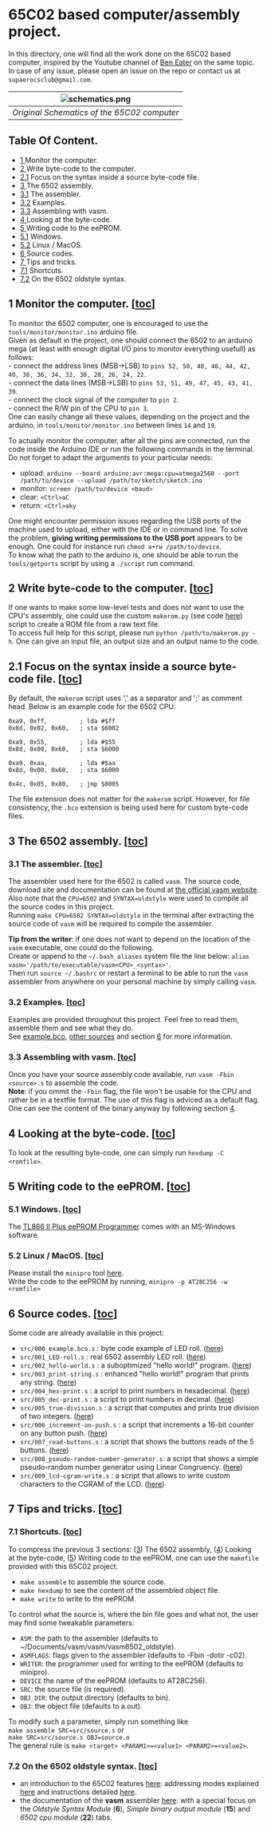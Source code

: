# 65C02 based computer/assembly project.
In this directory, one will find all the work done on the 65C02 based computer, inspired by the Youtube channel of [Ben Eater](https://www.youtube.com/watch?v=LnzuMJLZRdU&list=PLowKtXNTBypFbtuVMUVXNR0z1mu7dp7eH) on the same topic.  
In case of any issue, please open an issue on the repo or contact us at `supaerocsclub@gmail.com`.

| ![schematics.png](https://github.com/Supaero-Computer-Science-Club/6502-assembly/blob/main/res/schematics.png) | 
|:--:| 
| *Original Schematics of the 65C02 computer* |


## Table Of Content.
- [1  ](https://github.com/Supaero-Computer-Science-Club/6502-assembly/tree/main#1-monitor-the-computer-toc                               ) Monitor the computer.
- [2  ](https://github.com/Supaero-Computer-Science-Club/6502-assembly/tree/main#2-write-byte-code-to-the-computer-toc                    ) Write byte-code to the computer.
- [2.1](https://github.com/Supaero-Computer-Science-Club/6502-assembly/tree/main#21-focus-on-the-syntax-inside-a-source-byte-code-file-toc) Focus on the syntax inside a source byte-code file.
- [3  ](https://github.com/Supaero-Computer-Science-Club/6502-assembly/tree/main#3-the-6502-assembly-toc                                  ) The 6502 assembly.
- [3.1](https://github.com/Supaero-Computer-Science-Club/6502-assembly/tree/main#31-the-assembler-toc                                     ) The assembler.
- [3.2](https://github.com/Supaero-Computer-Science-Club/6502-assembly/tree/main#32-examples-toc                                          ) Examples.
- [3.3](https://github.com/Supaero-Computer-Science-Club/6502-assembly/tree/main#33-assembling-with-vasm-toc                              ) Assembling with vasm.
- [4  ](https://github.com/Supaero-Computer-Science-Club/6502-assembly/tree/main#4-looking-at-the-byte-code-toc                           ) Looking at the byte-code.
- [5  ](https://github.com/Supaero-Computer-Science-Club/6502-assembly/tree/main#5-writing-code-to-the-eeprom-toc                         ) Writing code to the eePROM.
- [5.1](https://github.com/Supaero-Computer-Science-Club/6502-assembly/tree/main#51-windows-toc                                           ) Windows.
- [5.2](https://github.com/Supaero-Computer-Science-Club/6502-assembly/tree/main#52-linux--macos-toc                                      ) Linux / MacOS.
- [6  ](https://github.com/Supaero-Computer-Science-Club/6502-assembly/tree/main#6-source-codes-toc                                       ) Source codes.
- [7  ](https://github.com/Supaero-Computer-Science-Club/6502-assembly/tree/main#7-tips-and-tricks-toc                                    ) Tips and tricks.
- [7.1](https://github.com/Supaero-Computer-Science-Club/6502-assembly/tree/main#71-shortcuts-toc                                         ) Shortcuts.
- [7.2](https://github.com/Supaero-Computer-Science-Club/6502-assembly/tree/main#72-on-the-6502-oldstyle-syntax-toc                       ) On the 6502 oldstyle syntax.
 
## 1 Monitor the computer. [[toc](https://github.com/Supaero-Computer-Science-Club/6502-assembly/tree/main#table-of-content)]
To monitor the 6502 computer, one is encouraged to use the `tools/monitor/monitor.ino` arduino file.  
Given as default in the project, one should connect the 6502 to an arduino mega (at least with enough digital I/O pins to monitor everything usefull) as follows:  
	- connect the address lines (MSB->LSB) to `pins 52, 50, 48, 46, 44, 42, 40, 38, 36, 34, 32, 30, 28, 26, 24, 22`.  
	- connect the data lines (MSB->LSB) to `pins 53, 51, 49, 47, 45, 43, 41, 39`.  
	- connect the clock signal of the computer to `pin 2`.  
	- connect the R/W pin of the CPU to `pin 3`.  
One can easily change all these values, depending on the project and the arduino, in `tools/monitor/monitor.ino` between lines `14` and `19`.


To actually monitor the computer, after all the pins are connected, run the code inside the Arduino IDE or run the following commands in the terminal. Do not forget to adapt the arguments to your particular needs:
 - upload: `arduino --board arduino:avr:mega:cpu=atmega2560 --port /path/to/device --upload /path/to/sketch/sketch.ino`  
 - monitor: `screen /path/to/device <baud>`  
 - clear: `<Ctrl>aC`
 - return: `<Ctrl>aky`  

One might encounter permission issues regarding the USB ports of the machine used to upload, either with the IDE or in command line. To solve the problem, **giving writing permissions to the USB port** appears to be enough. One could for instance run `chmod a+rw /path/to/device`.  
To know what the path to the arduino is, one should be able to run the `tools/getports` script by using a `./script` run command.


## 2 Write byte-code to the computer. [[toc](https://github.com/Supaero-Computer-Science-Club/6502-assembly/tree/main#table-of-content)]
If one wants to make some low-level tests and does not want to use the CPU's assembly, one could use the custom `makerom.py` (see code [here](tools/makerom.py)) script to create a ROM file from a raw text file.  
To access full help for this script, please run `python /path/to/makerom.py -h`. One can give an input file, an output size and an output name to the code.

## 2.1 Focus on the syntax inside a source byte-code file. [[toc](https://github.com/Supaero-Computer-Science-Club/6502-assembly/tree/main#table-of-content)]
By default, the `makerom` script uses ',' as a separator and ';' as comment head. Below is an example code for the 6502 CPU:

```
0xa9, 0xff,         ; lda #$ff
0x8d, 0x02, 0x60,   ; sta $6002

0xa9, 0x55,         ; lda #$55
0x8d, 0x00, 0x60,   ; sta $6000

0xa9, 0xaa,         ; lda #$aa
0x8d, 0x00, 0x60,   ; sta $6000

0x4c, 0x05, 0x80,   ; jmp $8005
```
The file extension does not matter for the `makerom` script. However, for file consistency, the `.bco` extension is being used here for custom byte-code files.

## 3 The 6502 assembly. [[toc](https://github.com/Supaero-Computer-Science-Club/6502-assembly/tree/main#table-of-content)]
### 3.1 The assembler. [[toc](https://github.com/Supaero-Computer-Science-Club/6502-assembly/tree/main#table-of-content)]
The assembler used here for the 6502 is called `vasm`. The source code, download site and documentation can be found at [the official vasm website](http://sun.hasenbraten.de/vasm/index.php?view=main).  
Also note that the `CPU=6502` and `SYNTAX=oldstyle` were used to compile all the source codes in this project.  
Running `make CPU=6502 SYNTAX=oldstyle` in the terminal after extracting the source code of `vasm` will be required to compile the assembler.  

**Tip from the writer**: if one does not want to depend on the location of the `vasm` executable, one could do the following.  
Create or append to the `~/.bash_aliases` system file the line below: 
`alias vasm='/path/to/executable/vasm<CPU>_<syntax>'`.  
Then run `source ~/.bashrc` or restart a terminal to be able to run the `vasm` assembler from anywhere on your personal machine by simply calling `vasm`.

### 3.2 Examples. [[toc](https://github.com/Supaero-Computer-Science-Club/6502-assembly/tree/main#table-of-content)]
Examples are provided throughout this project. Feel free to read them, assemble them and see what they do.  
See [example.bco](src/000_example.bco), [other sources](src) and section [6](https://github.com/Supaero-Computer-Science-Club/6502-assembly/tree/main#6-source-codes-toc) for more information.

### 3.3 Assembling with vasm. [[toc](https://github.com/Supaero-Computer-Science-Club/6502-assembly/tree/main#table-of-content)]
Once you have your source assembly code available, run `vasm -Fbin <source>.s` to assemble the code.  
**Note**: if you ommit the `-Fbin` flag, the file won't be usable for the CPU and rather be in a textfile format. The use of this flag is adviced as a default flag. One can see the content of the binary anyway by following section [4](https://github.com/Supaero-Computer-Science-Club/6502-assembly/tree/main#4-looking-at-the-byte-code-toc).

## 4 Looking at the byte-code. [[toc](https://github.com/Supaero-Computer-Science-Club/6502-assembly/tree/main#table-of-content)]
To look at the resulting byte-code, one can simply run `hexdump -C <romfile>`.

## 5 Writing code to the eePROM. [[toc](https://github.com/Supaero-Computer-Science-Club/6502-assembly/tree/main#table-of-content)]
### 5.1 Windows. [[toc](https://github.com/Supaero-Computer-Science-Club/6502-assembly/tree/main#table-of-content)]
The [TL866 II Plus eePROM Programmer](https://eater.net/6502) comes with an MS-Windows software.

### 5.2 Linux / MacOS. [[toc](https://github.com/Supaero-Computer-Science-Club/6502-assembly/tree/main#table-of-content)]
Please install the `minipro` tool [here](https://gitlab.com/DavidGriffith/minipro).  
Write the code to the eePROM by running, `minipro -p AT28C256 -w <romfile>`

## 6 Source codes. [[toc](https://github.com/Supaero-Computer-Science-Club/6502-assembly/tree/main#table-of-content)]
Some code are already available in this project:
- `src/000_example.bco.s`                   : byte code example of LED roll.                                                        ([here](src/000_example.bco))
- `src/001_LED-roll.s`                      : real 6502 assembly LED roll.                                                          ([here](src/001_LED-roll.s))
- `src/002_hello-world.s`                   : a suboptimized "hello world!" program.                                                ([here](src/002_hello-world.s))
- `src/003_print-string.s`                  : enhanced "hello world!" program that prints any string.                               ([here](src/003_print-string.s))
- `src/004_hex-print.s`                     : a script to print numbers in hexadecimal.                                             ([here](src/004_hex-print.s))
- `src/005_dec-print.s`                     : a script to print numbers in decimal.                                                 ([here](src/005_dec-print.s))
- `src/005_true-division.s`                 : a script that computes and prints true division of two integers.                      ([here](src/005_true-division.s))
- `src/006_increment-on-push.s`             : a script that increments a 16-bit counter on any button push.                         ([here](src/006_increment-on-push.s))
- `src/007_read-buttons.s`                  : a script that shows the buttons reads of the 5 buttons.                               ([here](src/007_read-buttons.s))
- `src/008_pseudo-random-number-generator.s`: a script that shows a simple pseudo-random number generator using Linear Congruency.  ([here](src/008_pseudo-random-number-generator.s))
- `src/009_lcd-cgram-write.s`               : a script that allows to write custom characters to the CGRAM of the LCD.              ([here](src/009_lcd-cgram-write.s))

## 7 Tips and tricks. [[toc](https://github.com/Supaero-Computer-Science-Club/6502-assembly/tree/main#table-of-content)]
### 7.1 Shortcuts. [[toc](https://github.com/Supaero-Computer-Science-Club/6502-assembly/tree/main#table-of-content)]
To compress the previous 3 sections: ([3](https://github.com/Supaero-Computer-Science-Club/6502-assembly/tree/main#3-the-6502-assembly-toc)) The 6502 assembly, ([4](https://github.com/Supaero-Computer-Science-Club/6502-assembly/tree/main#4-looking-at-the-byte-code-toc)) Looking at the byte-code, ([5](https://github.com/Supaero-Computer-Science-Club/6502-assembly/tree/main#5-writing-code-to-the-eeprom-toc)) Writing code to the eePROM, one can use the `makefile` provided with this 65C02 project.  
- `make assemble` to assemble the source code.
- `make hexdump` to see the content of the assembled object file.
- `make write` to write to the eePROM.  

To control what the source is, where the bin file goes and what not, the user may find some tweakable parameters:
- `ASM`: the path to the assembler (defaults to ~/Documents/vasm/vasm/vasm6502_oldstyle).
- `ASMFLAGS`: flags given to the assembler (defaults to -Fbin -dotir -c02).
- `WRITER`: the programmer used for writing to the eePROM (defaults to minipro).
- `DEVICE` the name of the eePROM (defaults to AT28C256).
- `SRC`: the source file (is required).
- `OBJ_DIR`: the output directory (defaults to bin).
- `OBJ`: the object file (defaults to a.out).

To modify such a parameter, simply run something like  
`make assemble SRC=src/source.s` or  
`make SRC=src/source.s OBJ=source.o`  
The general rule is `make <target> <PARAM1>=<value1> <PARAM2>=<value2>`.

### 7.2 On the 6502 oldstyle syntax. [[toc](https://github.com/Supaero-Computer-Science-Club/6502-assembly/tree/main#table-of-content)]
- an introduction to the 65C02 features [here](http://www.obelisk.me.uk/65C02/): addressing modes explained [here](http://www.obelisk.me.uk/65C02/addressing.html) and instructions detailed [here](http://www.obelisk.me.uk/65C02/reference.html).
- the documentation of the **vasm** assembler [here](http://sun.hasenbraten.de/vasm/release/vasm.html): with a special focus on the *Oldstyle Syntax Module* (**6**), *Simple binary output module* (**15**) and *6502 cpu module* (**22**) tabs.
